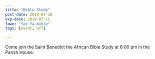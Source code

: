 ```yaml
---
title: "Bible Study"
post-date: 2019-07-10
exp-date: 2019-07-11
fawe: "fas fa-bible"
tags: [event, aff]

---
```

Come join the Saint Benedict the African Bible Study at 6:00 pm in the Parish House.